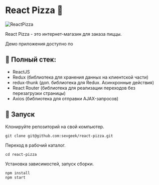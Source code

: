 # React Pizza :pizza:

![ReactPizza](https://repository-images.githubusercontent.com/286972844/62947000-eb8e-11ea-8157-c31608df9206)

React Pizza - это интернет-магазин для заказа пиццы.

Демо приложения доступно по<!--  [ссылке]('___'). -->

## :memo: Полный стек:
- ReactJS
- Redux (библиотека для хранения данных на клиентской части)
- redux-thunk (доп. библиотека для Redux. Асинхронные действия)
- React Router (библиотека для реализации переходов без перезагрузки страницы)
- Axios (библиотека для отправки AJAX-запросов)

## :rocket: Запуск

Клонируйте репозиторий на свой компьютер.
```
git clone git@github.com:sevgeek/react-pizza.git
```

Переход в рабочий каталог.
```
cd react-pizza
```
Установка зависимостей, запуск сборки.
```
npm install
npm start
```
